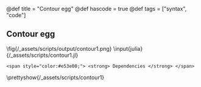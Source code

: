 @def title = "Contour egg"
@def hascode = true
@def tags = ["syntax", "code"]

## Contour egg
\fig{/_assets/scripts/output/contour1.png}
\input{julia}{/_assets/scripts/contour1.jl}
~~~
<span style="color:#e53e00;"> <strong> Dependencies </strong> </span>
~~~
\prettyshow{/_assets/scripts/contour1}
